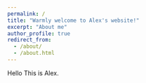 ```yaml
---
permalink: /
title: "Warmly welcome to Alex's website!"
excerpt: "About me"
author_profile: true
redirect_from: 
  - /about/
  - /about.html
---
```


Hello This is Alex.